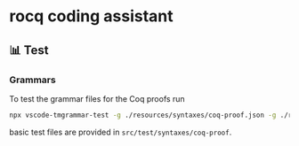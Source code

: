 # rocq coding assistant

## 📊 Test
### Grammars
To test the grammar files for the Coq proofs run
```sh
npx vscode-tmgrammar-test -g ./resources/syntaxes/coq-proof.json -g ./resources/syntaxes/coq-proof-body.json <PATH TO TEST FILE>
```
basic test files are provided in `src/test/syntaxes/coq-proof`.